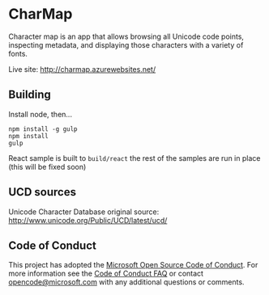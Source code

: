 # CharMap
Character map is an app that allows browsing all Unicode 
code points, inspecting metadata, and displaying those characters
with a variety of fonts.

Live site: http://charmap.azurewebsites.net/

## Building
Install node, then... 
```
npm install -g gulp
npm install
gulp
```

React sample is built to `build/react` the rest of the samples are run in place (this will be fixed soon)

## UCD sources
Unicode Character Database original source: http://www.unicode.org/Public/UCD/latest/ucd/

## Code of Conduct
This project has adopted the [Microsoft Open Source Code of Conduct](https://opensource.microsoft.com/codeofconduct/). For more information see the [Code of Conduct FAQ](https://opensource.microsoft.com/codeofconduct/faq/) or contact [opencode@microsoft.com](mailto:opencode@microsoft.com) with any additional questions or comments.
